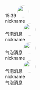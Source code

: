 # 

<output data-lang="示例">
    <wc-chat-time>15:39</wc-chat-time>
    <wc-chat-message>
        <img slot="avatar" src="https://gimg3.baidu.com/search/src=http%3A%2F%2Fpics0.baidu.com%2Ffeed%2F10dfa9ec8a136327da2d4fc0bff72de60afac780.jpeg%3Ftoken%3D4e6fe9f3f548541aede24a424e8425f6&refer=http%3A%2F%2Fwww.baidu.com&app=2021&size=f360,240&n=0&g=0n&q=75&fmt=auto?sec=1656435600&t=f022146fd46e36b7b95041c5a5b726d4" alt="" width="38" height="38" style="border-radius: 100px;">
        <div slot="nickname">nickname</div>
        <wc-chat-bubble>气泡消息</wc-chat-bubble>
    </wc-chat-message>
    <wc-chat-message>
        <img slot="avatar" src="https://gimg3.baidu.com/search/src=http%3A%2F%2Fpics0.baidu.com%2Ffeed%2F10dfa9ec8a136327da2d4fc0bff72de60afac780.jpeg%3Ftoken%3D4e6fe9f3f548541aede24a424e8425f6&refer=http%3A%2F%2Fwww.baidu.com&app=2021&size=f360,240&n=0&g=0n&q=75&fmt=auto?sec=1656435600&t=f022146fd46e36b7b95041c5a5b726d4" alt="" width="38" height="38" style="border-radius: 100px;">
        <div slot="nickname">nickname</div>
        <wc-chat-bubble>气泡消息</wc-chat-bubble>
    </wc-chat-message>
    <wc-chat-message>
        <img slot="avatar" src="https://gimg3.baidu.com/search/src=http%3A%2F%2Fpics0.baidu.com%2Ffeed%2F10dfa9ec8a136327da2d4fc0bff72de60afac780.jpeg%3Ftoken%3D4e6fe9f3f548541aede24a424e8425f6&refer=http%3A%2F%2Fwww.baidu.com&app=2021&size=f360,240&n=0&g=0n&q=75&fmt=auto?sec=1656435600&t=f022146fd46e36b7b95041c5a5b726d4" alt="" width="38" height="38" style="border-radius: 100px;">
        <div slot="nickname">nickname</div>
        <wc-chat-bubble>气泡消息</wc-chat-bubble>
    </wc-chat-message>
    <wc-chat-message placement="right">
        <img slot="avatar" src="https://gimg3.baidu.com/search/src=http%3A%2F%2Fpics0.baidu.com%2Ffeed%2F10dfa9ec8a136327da2d4fc0bff72de60afac780.jpeg%3Ftoken%3D4e6fe9f3f548541aede24a424e8425f6&refer=http%3A%2F%2Fwww.baidu.com&app=2021&size=f360,240&n=0&g=0n&q=75&fmt=auto?sec=1656435600&t=f022146fd46e36b7b95041c5a5b726d4" alt="" width="38" height="38" style="border-radius: 100px;">
        <div slot="nickname">nickname</div>
        <wc-chat-bubble>气泡消息</wc-chat-bubble>
    </wc-chat-message>
</output>

